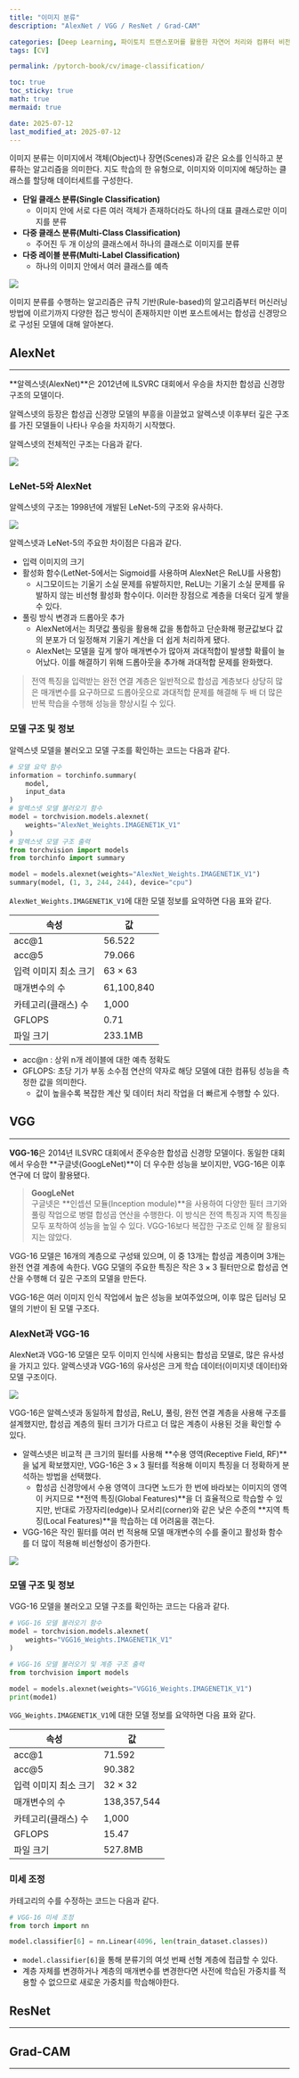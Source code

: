 ```yaml
---
title: "이미지 분류"
description: "AlexNet / VGG / ResNet / Grad-CAM"

categories: [Deep Learning, 파이토치 트랜스포머를 활용한 자연어 처리와 컴퓨터 비전 심층학습]
tags: [CV]

permalink: /pytorch-book/cv/image-classification/

toc: true
toc_sticky: true
math: true
mermaid: true

date: 2025-07-12
last_modified_at: 2025-07-12
---
```


이미지 분류는 이미지에서 객체(Object)나 장면(Scenes)과 같은 요소를 인식하고 분류하는 알고리즘을 의미한다. 지도 학습의 한 유형으로, 이미지와 이미지에 해당하는 클래스를 할당해 데이터세트를 구성한다.

- **단일 클래스 분류(Single Classification)**
    - 이미지 안에 서로 다른 여러 객체가 존재하더라도 하나의 대표 클래스로만 이미지를 분류
- **다중 클래스 분류(Multi-Class Classification)**
    - 주어진 두 개 이상의 클래스에서 하나의 클래스로 이미지를 분류
- **다중 레이블 분류(Multi-Label Classification)**
    - 하나의 이미지 안에서 여러 클래스를 예측

<img src="../assets/img/post/image_classification.png">

이미지 분류를 수행하는 알고리즘은 규칙 기반(Rule-based)의 알고리즘부터 머신러닝 방법에 이르기까지 다양한 접근 방식이 존재하지만 이번 포스트에서는 합성곱 신경망으로 구성된 모델에 대해 알아본다.

## AlexNet
-------

**알렉스넷(AlexNet)**은 2012년에 ILSVRC 대회에서 우승을 차지한 합성곱 신경망 구조의 모델이다.

알렉스넷의 등장은 합성곱 신경망 모델의 부흥을 이끌었고 알렉스넷 이후부터 깊은 구조를 가진 모델들이 나타나 우승을 차지하기 시작했다.

알렉스넷의 전체적인 구조는 다음과 같다.

<img src="https://resources-public-blog.modulabs.co.kr/blog/prd/content/259481/Untitled-2.png">

### LeNet-5와 AlexNet

알렉스넷의 구조는 1998년에 개발된 LeNet-5의 구조와 유사하다.

<img src="https://upload.wikimedia.org/wikipedia/commons/thumb/c/cc/Comparison_image_neural_networks.svg/1280px-Comparison_image_neural_networks.svg.png">

알렉스넷과 LeNet-5의 주요한 차이점은 다음과 같다.

- 입력 이미지의 크기
- 활성화 함수(LetNet-5에서는 Sigmoid를 사용하며 AlexNet은 ReLU를 사용함)
    - 시그모이드는 기울기 소실 문제를 유발하지만, ReLU는 기울기 소실 문제를 유발하지 않는 비선형 활성화 함수이다. 이러한 장점으로 계층을 더욱더 깊게 쌓을 수 있다.
- 풀링 방식 변경과 드롭아웃 추가
    - AlexNet에서는 최댓값 풀링을 활용해 값을 통합하고 단순화해 평균값보다 값의 분포가 더 일정해져 기울기 계산을 더 쉽게 처리하게 됐다.
    - AlexNet는 모델을 깊게 쌓아 매개변수가 많아져  과대적합이 발생할 확률이 늘어났다. 이를 해결하기 위해 드롭아웃을 추가해 과대적합 문제를 완화했다.

> 전역 특징을 입력받는 완전 연결 계층은 일반적으로 합성곱 계층보다 상당히 많은 매개변수를 요구하므로 드롭아웃으로 과대적합 문제를 해결해 두 배 더 많은 반복 학습을 수행해 성능을 향상시킬 수 있다.

### 모델 구조 및 정보

알렉스넷 모델을 불러오고 모델 구조를 확인하는 코드는 다음과 같다.

```python
# 모델 요약 함수
information = torchinfo.summary(
    model,
    input_data
)
# 알렉스넷 모델 불러오기 함수
model = torchvision.models.alexnet(
    weights="AlexNet_Weights.IMAGENET1K_V1"
)
# 알렉스넷 모델 구조 출력
from torchvision import models
from torchinfo import summary

model = models.alexnet(weights="AlexNet_Weights.IMAGENET1K_V1")
summary(model, (1, 3, 244, 244), device="cpu")
```


`AlexNet_Weights.IMAGENET1K_V1`에 대한 모델 정보를 요약하면 다음 표와 같다.

|속성|값|
|----|----|
|acc@1|56.522|
|acc@5|79.066|
|입력 이미지 최소 크기|63 $\times$ 63|
|매개변수의 수|61,100,840|
|카테고리(클래스) 수|1,000|
|GFLOPS|0.71|
|파일 크기|233.1MB|

- acc@n : 상위 n개 레이블에 대한 예측 정확도
- GFLOPS: 초당 기가 부동 소수점 연산의 약자로 해당 모델에 대한 컴퓨팅 성능을 측정한 값을 의미한다.
    - 값이 높을수록 복잡한 계산 및 데이터 처리 작업을 더 빠르게 수행할 수 있다.


## VGG
-------

**VGG-16**은 2014년 ILSVRC 대회에서 준우승한 합성곱 신경망 모델이다. 동일한 대회에서 우승한 **구글넷(GoogLeNet)**이 더 우수한 성능을 보이지만, VGG-16은 이후 연구에 더 많이 활용됐다.

> **GoogLeNet**<br>
> 구글넷은 **인셉션 모듈(Inception module)**을 사용하여 다양한 필터 크기와 풀링 작업으로 병렬 합성곱 연산을 수행한다. 이 방식은 전역 특징과 지역 특징을 모두 포착하여 성능을 높일 수 있다. VGG-16보다 복잡한 구조로 인해 잘 활용되지는 않았다.

VGG-16 모델은 16개의 계층으로 구성돼 있으며, 이 중 13개는 합성곱 계층이며 3개는 완전 연결 계층에 속한다. VGG 모델의 주요한 특징은 작은 $3 \times 3$ 필터만으로 합성곱 연산을 수행해 더 깊은 구조의 모델을 만든다.

VGG-16은 여러 이미지 인식 작업에서 높은 성능을 보여주었으며, 이후 많은 딥러닝 모델의 기반이 된 모델 구조다.

### AlexNet과 VGG-16

AlexNet과 VGG-16 모델은 모두 이미지 인식에 사용되는 합성곱 모델로, 많은 유사성을 가지고 있다. 알렉스넷과 VGG-16의 유사성은 크게 학습 데이터(이미지넷 데이터)와 모델 구조이다.

<img src="../assets/img/post/vgg_16.png">

VGG-16은 알렉스넷과 동일하게 합성곱, ReLU, 풀링, 완전 연결 계층을 사용해 구조를 설계했지만, 합성곱 계층의 필터 크기가 다르고 더 많은 계층이 사용된 것을 확인할 수 있다.

- 알렉스넷은 비교적 큰 크기의 필터를 사용해 **수용 영역(Receptive Field, RF)**을 넓게 확보했지만, VGG-16은 $3 \times 3$ 필터를 적용해 이미지 특징을 더 정확하게 분석하는 방법을 선택했다.
    - 합성곱 신경망에서 수용 영역이 크다면 노드가 한 번에 바라보는 이미지의 영역이 커지므로 **전역 특징(Global Features)**을 더 효율적으로 학습할 수 있지만, 반대로 가장자리(edge)나 모서리(corner)와 같은 낮은 수준의 **지역 특징(Local Features)**을 학습하는 데 어려움을 겪는다.
- VGG-16은 작인 필터를 여러 번 적용해 모델 매개변수의 수를 줄이고 활성화 함수를 더 많이 적용해 비선형성이 증가한다.

<img src="https://viso.ai/wp-content/uploads/2024/04/vgg-16.bak.png">

### 모델 구조 및 정보

VGG-16 모델을 불러오고 모델 구조를 확인하는 코드는 다음과 같다.

```python
# VGG-16 모델 불러오기 함수
model = torchvision.models.alexnet(
    weights="VGG16_Weights.IMAGENET1K_V1"
)

# VGG-16 모델 불러오기 및 계층 구조 출력
from torchvision import models

model = models.alexnet(weights="VGG16_Weights.IMAGENET1K_V1")
print(mode1)
```


`VGG_Weights.IMAGENET1K_V1`에 대한 모델 정보를 요약하면 다음 표와 같다.

|속성|값|
|----|----|
|acc@1|71.592|
|acc@5|90.382|
|입력 이미지 최소 크기|32 $\times$ 32|
|매개변수의 수|138,357,544|
|카테고리(클래스) 수|1,000|
|GFLOPS|15.47|
|파일 크기|527.8MB|

### 미세 조정

카테고리의 수를 수정하는 코드는 다음과 같다.

```python
# VGG-16 미세 조정
from torch import nn

model.classifier[6] = nn.Linear(4096, len(train_dataset.classes))
```

- `model.classifier[6]`을 통해 분류기의 여섯 번째 선형 계층에 접급할 수 있다. 
- 계층 자체를 변경하거나 계층의 매개변수를 변경한다면 사전에 학습된 가중치를 적용할 수 없으므로 새로운 가중치를 학습해야한다.


## ResNet
------

## Grad-CAM
-------
